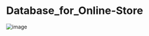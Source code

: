 # Database_for_Online-Store

![image](https://user-images.githubusercontent.com/130033747/230872447-d8d172b3-fd80-464a-8413-5f8ce1ca0568.png)
